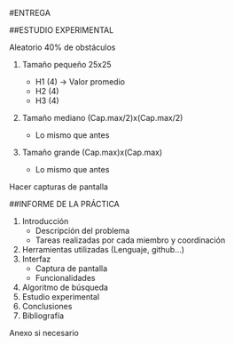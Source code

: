 #ENTREGA

##ESTUDIO EXPERIMENTAL

Aleatorio 40% de obstáculos

1. Tamaño pequeño 25x25	
	 
	- H1 (4) -> Valor promedio
	- H2 (4)
	- H3 (4)

2. Tamaño mediano (Cap.max/2)x(Cap.max/2)

	- Lo mismo que antes

3. Tamaño grande (Cap.max)x(Cap.max)

	- Lo mismo que antes

Hacer capturas de pantalla
 
##INFORME DE LA PRÁCTICA
 
1. Introducción
	- Descripción del problema
	- Tareas realizadas por cada miembro y coordinación
2. Herramientas utilizadas (Lenguaje, github...)
3. Interfaz
	- Captura de pantalla
	- Funcionalidades
4. Algoritmo de búsqueda
5. Estudio experimental
6. Conclusiones
7. Bibliografía

Anexo si necesario
